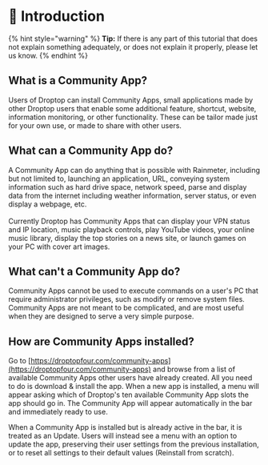 # 📖 Introduction

{% hint style="warning" %}
**Tip:** If there is any part of this tutorial that does not explain something adequately, or does not explain it properly, please let us know.
{% endhint %}

## What is a Community App?

Users of Droptop can install Community Apps, small applications made by other Droptop users that enable some additional feature, shortcut, website, information monitoring, or other functionality. These can be tailor made just for your own use, or made to share with other users.

## What can a Community App do?

A Community App can do anything that is possible with Rainmeter, including but not limited to, launching an application, URL, conveying system information such as hard drive space, network speed, parse and display data from the internet including weather information, server status, or even display a webpage, etc.\
\
Currently Droptop has Community Apps that can display your VPN status and IP location, music playback controls, play YouTube videos, your online music library, display the top stories on a news site, or launch games on your PC with cover art images.

## What can't a Community App do?

Community Apps cannot be used to execute commands on a user's PC that require administrator privileges, such as modify or remove system files. Community Apps are not meant to be complicated, and are most useful when they are designed to serve a very simple purpose.

## How are Community Apps installed?

Go to [https://droptopfour.com/community-apps](https://droptopfour.com/community-apps) and browse from a list of available Community Apps other users have already created. All you need to do is download & install the app. When a new app is installed, a menu will appear asking which of Droptop's ten available Community App slots the app should go in. The Community App will appear automatically in the bar and immediately ready to use.

When a Community App is installed but is already active in the bar, it is treated as an Update. Users will instead see a menu with an option to update the app, preserving their user settings from the previous installation, or to reset all settings to their default values (Reinstall from scratch).
